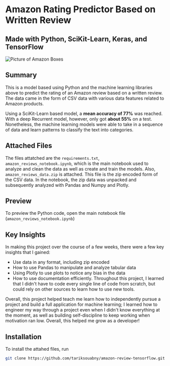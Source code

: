 # Amazon Rating Predictor Based on Written Review
## Made with Python, SciKit-Learn, Keras, and TensorFlow
<img src="https://images.unsplash.com/photo-1557899563-1940fc95709c?ixlib=rb-1.2.1&ixid=MnwxMjA3fDB8MHxwaG90by1wYWdlfHx8fGVufDB8fHx8&auto=format&fit=crop&w=871&q=80" alt="Picture of Amazon Boxes">

## Summary
This is a model based using Python and the machine learning libraries above to predict the rating of an Amazon review based on a written review. The data came in the form of CSV data with various data features related to Amazon products.

Using a SciKit-Learn based model, a **mean accuracy of 77%** was reached. With a deep Recurrent model, however, only got **about 55%** on a test. Nonetheless, the machine learning models were able to take in a sequence of data and learn patterns to classify the text into categories.

## Attached Files
The files attatched are the `requirements.txt`, `amazon_reviews_notebook.ipynb`, which is the main notebook used to analyze and clean the data as well as create and train the models. Also, `amazon_reviews_data.zip` is attached. This file is the zip encoded form of the CSV data. In the notebook, the zip data was unpacked and subsequently analyzed with Pandas and Numpy and Plotly.

## Preview
To preview the Python code, open the main notebook file (`amazon_reviews_notebook.ipynb`)

## Key Insights
In making this project over the course of a few weeks, there were a few key insights that I gained:
 * Use data in any format, including zip encoded
 * How to use Pandas to manipulate and analyze tabular data
 * Using Plotly to use plots to notice any bias in the data
 * How to use documentation efficiently. Throughout this project, I learned that I didn't have to code every single line of code from scratch, but could rely on other sources to learn how to use new tools.

Overall, this project helped teach me learn how to independently pursue a project and build a full application for machine learning; I learned how to engineer my way through a project even when I didn't know everything at the moment, as well as building self-discipline to keep working when motivation ran low. Overall, this helped me grow as a developer! 

## Installation
To install the attahed files, run  
```bash
git clone https://github.com/tariksouabny/amazon-review-tensorflow.git
```

